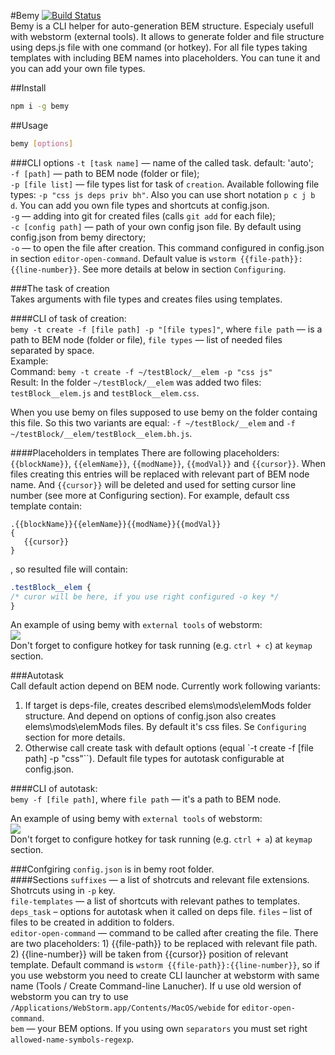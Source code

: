 #Bemy
[![Build Status][travis-image]][travis-url]  
Bemy is a CLI helper for auto-generation BEM structure. Especialy usefull with webstorm (external tools). It allows to generate folder and file structure using deps.js file with one command (or hotkey). For all file types taking templates with including BEM names into placeholders. You can tune it and you can add your own file types.  

##Install
```bash
npm i -g bemy
```
##Usage
```bash
bemy [options]
```
###CLI options
`-t [task name]` — name of the called task. default: 'auto';  
`-f [path]` — path to BEM node (folder or file);  
`-p [file list]` — file types list for task of `creation`. Available following file types: `-p "css js deps priv bh"`. Also you can use short notation `p c j b d`. You can add you own file types and shortcuts at config.json.  
`-g` — adding into git for created files (calls `git add` for each file);  
`-c [config path]` — path of your own config json file. By default using config.json from bemy directory;  
`-o` — to open the file after creation. This command configured in config.json in section `editor-open-command`. Default value is `wstorm {{file-path}}:{{line-number}}`. See more details at below in section `Configuring`.

###The task of creation  
Takes arguments with file types and creates files using templates.

####CLI of task of creation:  
`bemy -t create -f [file path] -p "[file types]"`, where `file path` — is a path to BEM node (folder or file), `file types` — list of needed files separated by space.  
Example:  
Command: `bemy -t create -f ~/testBlock/__elem -p "css js"`  
Result: In the folder `~/testBlock/__elem` was added two files: `testBlock__elem.js` and `testBlock__elem.css`.  

When you use bemy on files supposed to use bemy on the folder containg this file. So this two variants are equal: `-f ~/testBlock/__elem` and `-f ~/testBlock/__elem/testBlock__elem.bh.js`.  

####Placeholders in templates
There are following placeholders: `{{blockName}}`, `{{elemName}}`, `{{modName}}`, `{{modVal}}` and `{{cursor}}`. When files creating this entries will be replaced with relevant part of BEM node name.  And `{{cursor}}` will be deleted and used for setting cursor line number (see more at Configuring section).
For example, default css template contain:
```
.{{blockName}}{{elemName}}{{modName}}{{modVal}}
{
   {{cursor}}
}
```
, so resulted file will contain:
```css
.testBlock__elem {
/* curor will be here, if you use right configured -o key */
}
```

An example of using bemy with `external tools` of webstorm:  
![](https://cloud.githubusercontent.com/assets/769992/6725632/0232f4ee-ce2e-11e4-942e-7845381663ed.png)  
Don't forget to configure hotkey for task running (e.g. `ctrl + c`) at `keymap` section.

###Autotask  
Call default action depend on BEM node. Currently work following variants:
1. If target is deps-file, creates described elems\mods\elemMods folder structure. And depend on options of config.json also creates elems\mods\elemMods files. By default it's css files. Se `Configuring` section for more details.
2. Otherwise call create task with default options (equal `-t create -f [file path] -p "css"``). Default file types for autotask configurable at config.json.

####CLI of autotask:  
`bemy -f [file path]`, where `file path` — it's a path to BEM node.

An example of using bemy with `external tools` of webstorm:  
![](https://cloud.githubusercontent.com/assets/769992/6725778/23a5188a-ce30-11e4-828d-0d590fb26e08.png)  
Don't forget to configure hotkey for task running (e.g. `ctrl + a`) at `keymap` section.

###Confgiring
`config.json` is in bemy root folder.  
####Sections
`suffixes` — a list of shotrcuts and relevant file extensions. Shotrcuts using in `-p` key.  
`file-templates` — a list of shortcuts with relevant pathes to templates.  
`deps_task` – options for autotask when it called on deps file. `files` – list of files to be created in addition to folders.  
`editor-open-command` — command to be called after creating the file. There are two placeholders: 1) {{file-path}} to be replaced with relevant file path. 2) {{line-number}} will be taken from {{cursor}} position of relevant template.  Default command is `wstorm {{file-path}}:{{line-number}}`, so if you use webstorm you need to create CLI launcher at webstorm with same name (Tools / Create Command-line Lanucher). If u use old wersion of webstorm you can try to use `/Applications/WebStorm.app/Contents/MacOS/webide` for `editor-open-command`.  
`bem` — your BEM options. If you using own `separators` you must set right `allowed-name-symbols-regexp`.

[travis-url]: http://travis-ci.org/f0rmat1k/bemy
[travis-image]: http://img.shields.io/travis/f0rmat1k/bemy.svg?branch=master&style=flat